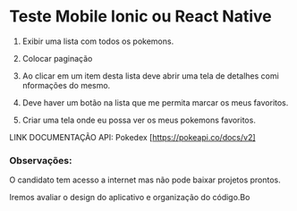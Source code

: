 # Teste Mobile Ionic ou React Native

1. Exibir uma lista com todos os pokemons.

2. Colocar paginação

3. Ao clicar em um item desta lista deve abrir uma tela de detalhes comi nformações do mesmo.

4. Deve haver um botão na lista que me permita marcar os meus favoritos.

5. Criar uma tela onde eu possa ver os meus pokemons favoritos.

LINK DOCUMENTAÇÃO API: Pokedex [​https://pokeapi.co/docs/v2]

### Observações:

O candidato tem acesso a internet mas não pode baixar projetos prontos.

Iremos avaliar o design do aplicativo e organização do código.Bo
